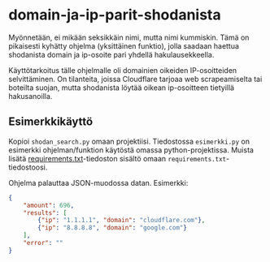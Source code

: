 # domain-ja-ip-parit-shodanista

Myönnetään, ei mikään seksikkäin nimi, mutta nimi kummiskin. Tämä on pikaisesti kyhätty ohjelma (yksittäinen funktio), jolla saadaan haettua shodanista domain ja ip-osoite pari yhdellä hakulausekkeella. 

Käyttötarkoitus tälle ohjelmalle oli domainien oikeiden IP-osoitteiden selvittäminen. On tilanteita, joissa Cloudflare tarjoaa web scrapeamiselta tai boteilta suojan, mutta shodanista löytää oikean ip-osoitteen tietyillä hakusanoilla. 

## Esimerkkikäyttö

Kopioi `shodan_search.py` omaan projektiisi. Tiedostossa `esimerkki.py` on esimerkki ohjelman/funktion käytöstä omassa python-projektissa. Muista lisätä [requirements.txt](requirements.txt)-tiedoston sisältö omaan `requirements.txt`-tiedostoosi.

Ohjelma palauttaa JSON-muodossa datan. Esimerkki:

```JSON
{
    "amount": 696, 
    "results": [
        {"ip": "1.1.1.1", "domain": "cloudflare.com"}, 
        {"ip": "8.8.8.8", "domain": "google.com"}
    ], 
    "error": ""
}

```